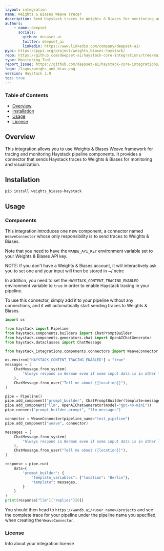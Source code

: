 ```yaml
---
layout: integration
name: Weights & Biases Weave Tracer
description: Send Haystack traces to Weights & Biases for monitoring and visualization
authors:
    - name: deepset
      socials:
        github: deepset-ai
        twitter: deepset_ai
        linkedin: https://www.linkedin.com/company/deepset-ai/
pypi: https://pypi.org/project/weights_biases-haystack/
repo: https://github.com/deepset-ai/haystack-core-integrations/tree/main/integrations/weights_biases
type: Monitoring Tool
report_issue: https://github.com/deepset-ai/haystack-core-integrations/issues
logo: /logos/weighs_and_bias.png
version: Haystack 2.0
toc: true
---
```

### **Table of Contents**
- [Overview](#overview)
- [Installation](#installation)
- [Usage](#usage)
- [License](#license)

## Overview

This integration allows you to use Weights & Biases Weave framework for tracing and monitoring Haystack pipeline 
components. It provides a connector that sends Haystack traces to Weights & Biases for monitoring and visualization.
 

## Installation

```bash
pip install weights_biases-haystack
```

## Usage

### Components
This integration introduces one new component, a connector named `WeaveConnector` whose only responsibility is to send
traces to Weights & Biases.

Note that you need to have the `WANDB_API_KEY` environment variable set to your Weights & Biases API key.

NOTE: If you don't have a Weights & Biases account, it will interactively ask you to set one and your input will then 
be stored in ~/.netrc

In addition, you need to set the `HAYSTACK_CONTENT_TRACING_ENABLED` environment variable to `true` in order to
enable Haystack tracing in your pipeline.

To use this connector, simply add it to your pipeline without any connections, and it will automatically start
sending traces to Weights & Biases.


```python
import os

from haystack import Pipeline
from haystack.components.builders import ChatPromptBuilder
from haystack.components.generators.chat import OpenAIChatGenerator
from haystack.dataclasses import ChatMessage

from haystack_integrations.components.connectors import WeaveConnector

os.environ["HAYSTACK_CONTENT_TRACING_ENABLED"] = "true"
messages = [
    ChatMessage.from_system(
        "Always respond in German even if some input data is in other languages."
    ),
    ChatMessage.from_user("Tell me about {{location}}"),
]

pipe = Pipeline()
pipe.add_component("prompt_builder", ChatPromptBuilder(template=messages))
pipe.add_component("llm", OpenAIChatGenerator(model="gpt-4o-mini"))
pipe.connect("prompt_builder.prompt", "llm.messages")

connector = WeaveConnector(pipeline_name="test_pipeline")
pipe.add_component("weave", connector)

messages = [
    ChatMessage.from_system(
        "Always respond in German even if some input data is in other languages."
    ),
    ChatMessage.from_user("Tell me about {{location}}"),
]

response = pipe.run(
    data={
        "prompt_builder": {
            "template_variables": {"location": "Berlin"},
            "template": messages,
        }
    }
)
print(response["llm"]["replies"][0])
```

You should then head to `https://wandb.ai/<user_name>/projects` and see the complete trace for your pipeline under
the pipeline name you specified, when creating the `WeaveConnector`.


### License

Info about your integration license
